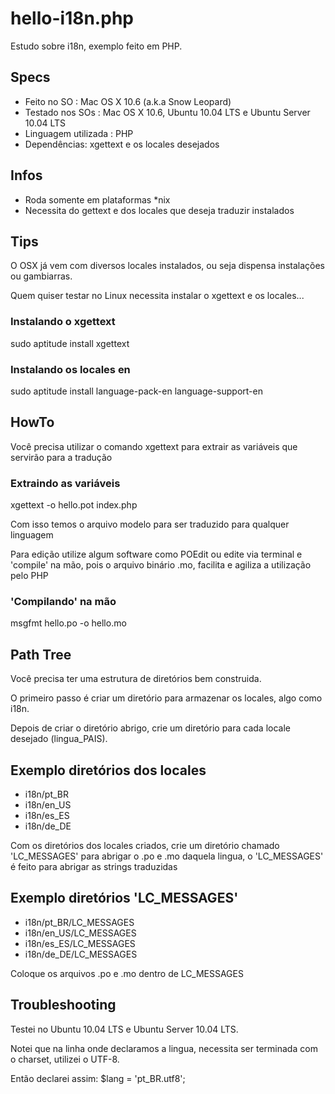 hello-i18n.php
==============

Estudo sobre i18n, exemplo feito em PHP.


## Specs
* Feito no SO : Mac OS X 10.6 (a.k.a Snow Leopard)
* Testado nos SOs : Mac OS X 10.6, Ubuntu 10.04 LTS e Ubuntu Server 10.04 LTS
* Linguagem utilizada : PHP
* Dependências: xgettext e os locales desejados


## Infos
* Roda somente em plataformas *nix
* Necessita do gettext e dos locales que deseja traduzir instalados


## Tips
O OSX já vem com diversos locales instalados, ou seja dispensa instalações ou gambiarras.

Quem quiser testar no Linux necessita instalar o xgettext e os locales...


### Instalando o xgettext
sudo aptitude install xgettext

### Instalando os locales en
sudo aptitude install language-pack-en language-support-en


## HowTo
Você precisa utilizar o comando xgettext para extrair as variáveis que servirão para a tradução

### Extraindo as variáveis
xgettext -o hello.pot index.php

Com isso temos o arquivo modelo para ser traduzido para qualquer linguagem

Para edição utilize algum software como POEdit ou edite via terminal e 'compile' na mão, pois o arquivo binário .mo, facilita e agiliza a utilização pelo PHP 

### 'Compilando' na mão
msgfmt hello.po -o hello.mo


## Path Tree
Você precisa ter uma estrutura de diretórios bem construida.

O primeiro passo é criar um diretório para armazenar os locales, algo como i18n.

Depois de criar o diretório abrigo, crie um diretório para cada locale desejado (lingua_PAIS).

## Exemplo diretórios dos locales
* i18n/pt_BR
* i18n/en_US
* i18n/es_ES
* i18n/de_DE

Com os diretórios dos locales criados, crie um diretório chamado 'LC_MESSAGES' para abrigar o .po e .mo daquela lingua, o 'LC_MESSAGES' é feito para abrigar as strings traduzidas

## Exemplo diretórios 'LC_MESSAGES'
* i18n/pt_BR/LC_MESSAGES
* i18n/en_US/LC_MESSAGES
* i18n/es_ES/LC_MESSAGES
* i18n/de_DE/LC_MESSAGES

Coloque os arquivos .po e .mo dentro de LC_MESSAGES


## Troubleshooting
Testei no Ubuntu 10.04 LTS e Ubuntu Server 10.04 LTS.

Notei que na linha onde declaramos a lingua, necessita ser terminada com o charset, utilizei o UTF-8.

Então declarei assim: $lang = 'pt_BR.utf8';
